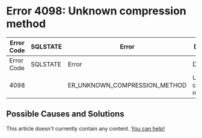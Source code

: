
# Error 4098: Unknown compression method


| Error Code | SQLSTATE | Error | Description |
| --- | --- | --- | --- |
| Error Code | SQLSTATE | Error | Description |
| 4098 |  | ER_UNKNOWN_COMPRESSION_METHOD | Unknown compression method: %s |




## Possible Causes and Solutions


This article doesn't currently contain any content. [You can help!](/kb/en/writing-and-editing-knowledge-base-articles/)

